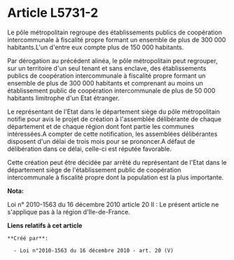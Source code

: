# Article L5731-2

Le pôle métropolitain regroupe des établissements publics de coopération intercommunale à fiscalité propre formant un
ensemble de plus de 300 000 habitants.L'un d'entre eux compte plus de 150 000 habitants. 

Par dérogation au précédent alinéa, le pôle métropolitain peut regrouper, sur un territoire d'un seul tenant et sans enclave,
des établissements publics de coopération intercommunale à fiscalité propre formant un ensemble de plus de 300 000 habitants
et comprenant au moins un établissement public de coopération intercommunale de plus de 50 000 habitants limitrophe d'un Etat
étranger. 

Le représentant de l'Etat dans le département siège du pôle métropolitain notifie pour avis le projet de création à
l'assemblée délibérante de chaque département et de chaque région dont font partie les communes intéressées.A compter de
cette notification, les assemblées délibérantes disposent d'un délai de trois mois pour se prononcer.A défaut de délibération
dans ce délai, celle-ci est réputée favorable. 

Cette création peut être décidée par arrêté du représentant de l'Etat dans le département siège de l'établissement public de
coopération intercommunale à fiscalité propre dont la population est la plus importante.

**Nota:**

Loi n° 2010-1563 du 16 décembre 2010 article 20 II : Le présent article ne s'applique pas à la région d'Ile-de-France.

**Liens relatifs à cet article**

	**Créé par**:

	  - Loi n°2010-1563 du 16 décembre 2010 - art. 20 (V)
